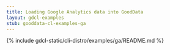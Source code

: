 ```yaml
---
title: Loading Google Analytics data into GoodData
layout: gdcl-examples
stub: gooddata-cl-examples-ga
---
```


{% include gdcl-static/cli-distro/examples/ga/README.md %}